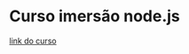 # Curso imersão node.js
[link do curso](https://erickwendel.teachable.com/p/node-js-para-iniciantes-nodebr?origin=CursoErickWendel)